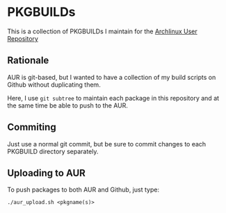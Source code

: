 PKGBUILDs
=========

This is a collection of PKGBUILDs I maintain for the [Archlinux User
Repository](https://aur.archlinux.org/packages/?SeB=m&K=mschu)

Rationale
---------

AUR is git-based, but I wanted to have a collection of my build scripts on
Github without duplicating them.

Here, I use `git subtree` to maintain each package in this repository and at
the same time be able to push to the AUR.

Commiting
---------

Just use a normal git commit, but be sure to commit changes to each PKGBUILD
directory separately.

Uploading to AUR
-----

To push packages to both AUR and Github, just type:

```
./aur_upload.sh <pkgname(s)>
```

